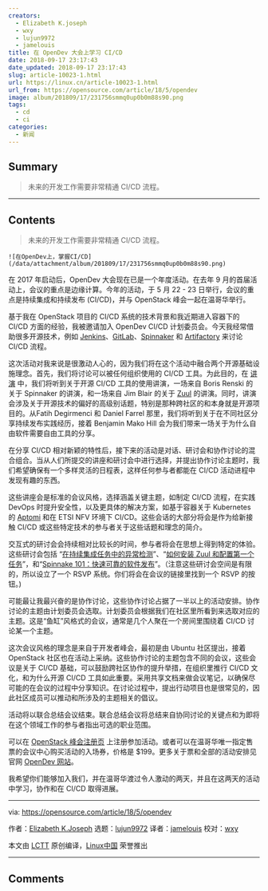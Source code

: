 ```yaml
---
creators:
  - Elizabeth K.joseph
  - wxy
  - lujun9972
  - jamelouis
title: 在 OpenDev 大会上学习 CI/CD
date: 2018-09-17 23:17:43
date_updated: 2018-09-17 23:17:43
slug: article-10023-1.html
url: https://linux.cn/article-10023-1.html
url_from: https://opensource.com/article/18/5/opendev
image: album/201809/17/231756smmq0up0b0m88s90.png
tags:
  - cd
  - ci
categories:
  - 新闻
---
```


## Summary

> 未来的开发工作需要非常精通 CI/CD 流程。

***

<!-- more -->

## Contents

> 
> 未来的开发工作需要非常精通 CI/CD 流程。
> 
> 
> 

`![在OpenDev上，掌握CI/CD](/data/attachment/album/201809/17/231756smmq0up0b0m88s90.png)`

在 2017 年启动后，OpenDev 大会现在已是一个年度活动。在去年 9 月的首届活动上，会议的重点是边缘计算。今年的活动，于 5 月 22 - 23 日举行，会议的重点是持续集成和持续发布 (CI/CD)，并与 OpenStack 峰会一起在温哥华举行。

基于我在 OpenStack 项目的 CI/CD 系统的技术背景和我近期进入容器下的 CI/CD 方面的经验，我被邀请加入 OpenDev CI/CD 计划委员会。今天我经常借助很多开源技术，例如 [Jenkins](https://jenkins.io/)、[GitLab](https://about.gitlab.com/)、[Spinnaker](https://www.spinnaker.io/) 和 [Artifactory](https://jfrog.com/artifactory/) 来讨论 CI/CD 流程。

这次活动对我来说是很激动人心的，因为我们将在这个活动中融合两个开源基础设施理念。首先，我们将讨论可以被任何组织使用的 CI/CD 工具。为此目的，在 [讲演](http://2018.opendevconf.com/schedule/) 中，我们将听到关于开源 CI/CD 工具的使用讲演，一场来自 Boris Renski 的关于 Spinnaker 的讲演，和一场来自 Jim Blair 的关于 [Zuul](https://zuul-ci.org/) 的讲演。同时，讲演会涉及关于开源技术的偏好的高级别话题，特别是那种跨社区的和本身就是开源项目的。从Fatih Degirmenci 和 Daniel Farrel 那里，我们将听到关于在不同社区分享持续发布实践经历，接着 Benjamin Mako Hill 会为我们带来一场关于为什么自由软件需要自由工具的分享。

在分享 CI/CD 相对新颖的特性后，接下来的活动是对话、研讨会和协作讨论的混合组合。当从人们所提交的讲座和研讨会中进行选择，并提出协作讨论主题时，我们希望确保有一个多样灵活的日程表，这样任何参与者都能在 CI/CD 活动进程中发现有趣的东西。

这些讲座会是标准的会议风格，选择涵盖关键主题，如制定 CI/CD 流程，在实践 DevOps 时提升安全性，以及更具体的解决方案，如基于容器关于 Kubernetes 的 [Aptomi](http://aptomi.io/) 和在 ETSI NFV 环境下 CI/CD。这些会话的大部分将会是作为给新接触 CI/CD 或这些特定技术的参与者关于这些话题和理念的简介。

交互式的研讨会会持续相对比较长的时间，参与者将会在思想上得到特定的体验。这些研讨会包括 “[在持续集成任务中的异常检测](https://www.openstack.org/summit/vancouver-2018/summit-schedule/events/21692/anomaly-detection-in-continuous-integration-jobs)”、“[如何安装 Zuul 和配置第一个任务](https://www.openstack.org/summit/vancouver-2018/summit-schedule/events/21693/how-to-install-zuul-and-configure-your-first-jobs)”，和“[Spinnake 101：快速可靠的软件发布](https://www.openstack.org/summit/vancouver-2018/summit-schedule/events/21699/spinnaker-101-releasing-software-with-velocity-and-confidence)”。（注意这些研讨会空间是有限的，所以设立了一个 RSVP 系统。你们将会在会议的链接里找到一个 RSVP 的按钮。)

可能最让我最兴奋的是协作讨论，这些协作讨论占据了一半以上的活动安排。协作讨论的主题由计划委员会选取。计划委员会根据我们在社区里所看到来选取对应的主题。这是“鱼缸”风格式的会议，通常是几个人聚在一个房间里围绕着 CI/CD 讨论某一个主题。

这次会议风格的理念是来自于开发者峰会，最初是由 Ubuntu 社区提出，接着 OpenStack 社区也在活动上采纳。这些协作讨论的主题包含不同的会议，这些会议是关于 CI/CD 基础，可以鼓励跨社区协作的提升举措，在组织里推行 CI/CD 文化，和为什么开源 CI/CD 工具如此重要。采用共享文档来做会议笔记，以确保尽可能的在会议的过程中分享知识。在讨论过程中，提出行动项目也是很常见的，因此社区成员可以推动和所涉及的主题相关的倡议。

活动将以联合总结会议结束。联合总结会议将总结来自协同讨论的关键点和为即将在这个领域工作的参与者指出可选的职业范围。

可以在 [OpenStack 峰会注册页](https://www.eventbrite.com/e/openstack-summit-may-2018-vancouver-tickets-40845826968?aff=VancouverSummit2018) 上注册参加活动。或者可以在温哥华唯一指定售票的会议中心购买活动的入场券，价格是 $199。更多关于票和全部的活动安排见官网 [OpenDev 网站](http://2018.opendevconf.com/)。

我希望你们能够加入我们，并在温哥华渡过令人激动的两天，并且在这两天的活动中学习，协作和在 CI/CD 取得进展。

---

via: <https://opensource.com/article/18/5/opendev>

作者：[Elizabeth K.Joseph](https://opensource.com/users/pleia2) 选题：[lujun9972](https://github.com/lujun9972) 译者：[jamelouis](https://github.com/jamelouis) 校对：[wxy](https://github.com/wxy)

本文由 [LCTT](https://github.com/LCTT/TranslateProject) 原创编译，[Linux中国](https://linux.cn/) 荣誉推出

***

## Comments
